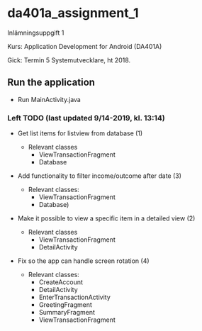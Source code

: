 # da401a_assignment_1
Inlämningsuppgift 1

Kurs: Application Development for Android (DA401A) 

Gick: Termin 5 Systemutvecklare, ht 2018.

## Run the application
- Run MainActivity.java

### Left TODO (last updated 9/14-2019, kl. 13:14)
- Get list items for listview from database (1)
  - Relevant classes
    - ViewTransactionFragment
    - Database
    
- Add functionality to filter income/outcome after date (3)
  - Relevant classes:
    - ViewTransactionFragment
    - Database)
    
- Make it possible to view a specific item in a detailed view (2)
  - Relevant classes
    - ViewTransactionFragment
    - DetailActivity
    
- Fix so the app can handle screen rotation (4)
  - Relevant classes:
    - CreateAccount
    - DetailActivity
    - EnterTransactionActivity
    - GreetingFragment
    - SummaryFragment
    - ViewTransactionFragment 

